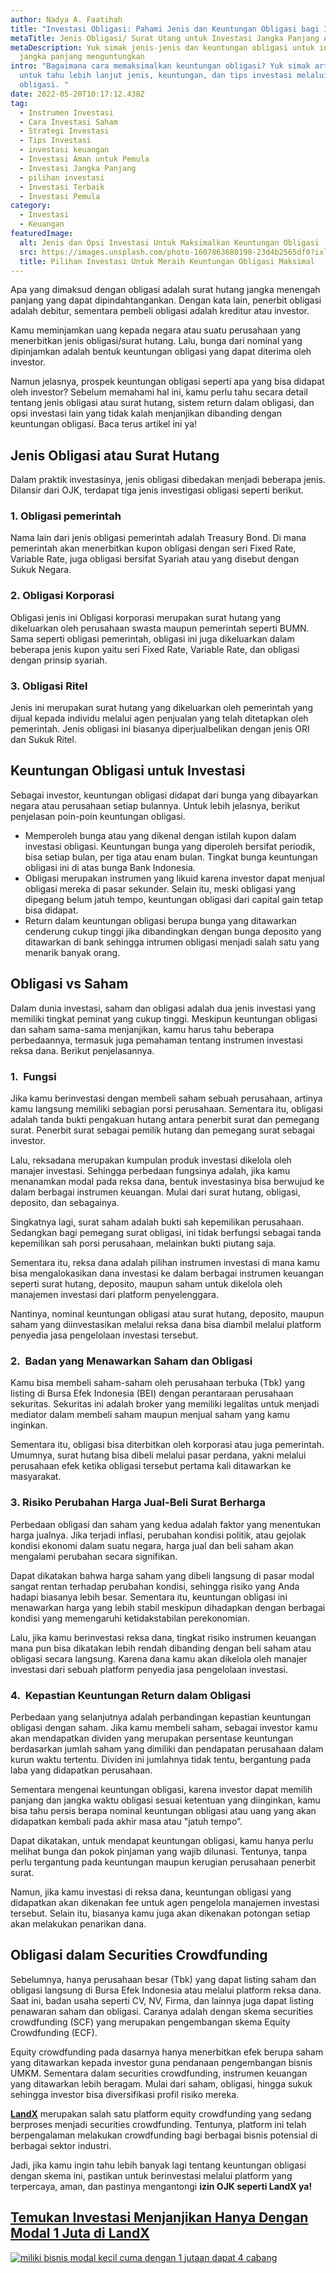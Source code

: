 ```yaml
---
author: Nadya A. Faatihah
title: "Investasi Obligasi: Pahami Jenis dan Keuntungan Obligasi bagi Investor"
metaTitle: Jenis Obligasi/ Surat Utang untuk Investasi Jangka Panjang Anda
metaDescription: Yuk simak jenis-jenis dan keuntungan obligasi untuk investasi
  jangka panjang menguntungkan
intro: "Bagaimana cara memaksimalkan keuntungan obligasi? Yuk simak artikel ini
  untuk tahu lebih lanjut jenis, keuntungan, dan tips investasi melalui
  obligasi. "
date: 2022-05-20T10:17:12.438Z
tag:
  - Instrumen Investasi
  - Cara Investasi Saham
  - Strategi Investasi
  - Tips Investasi
  - investasi keuangan
  - Investasi Aman untuk Pemula
  - Investasi Jangka Panjang
  - pilihan investasi
  - Investasi Terbaik
  - Investasi Pemula
category:
  - Investasi
  - Keuangan
featuredImage:
  alt: Jenis dan Opsi Investasi Untuk Maksimalkan Keuntungan Obligasi
  src: https://images.unsplash.com/photo-1607863680198-23d4b2565df0?ixlib=rb-1.2.1&raw_url=true&q=80&fm=jpg&crop=entropy&cs=tinysrgb&ixid=MnwxMjA3fDB8MHxwaG90by1wYWdlfHx8fGVufDB8fHx8&auto=format&fit=crop&w=870
  title: Pilihan Investasi Untuk Meraih Keuntungan Obligasi Maksimal
---
```

Apa yang dimaksud dengan obligasi adalah surat hutang jangka menengah panjang yang dapat dipindahtangankan. Dengan kata lain, penerbit obligasi adalah debitur, sementara pembeli obligasi adalah kreditur atau investor. 

Kamu meminjamkan uang kepada negara atau suatu perusahaan yang menerbitkan jenis obligasi/surat hutang. Lalu, bunga dari nominal yang dipinjamkan adalah bentuk keuntungan obligasi yang dapat diterima oleh investor.

Namun jelasnya, prospek keuntungan obligasi seperti apa yang bisa didapat oleh investor? Sebelum memahami hal ini, kamu perlu tahu secara detail tentang jenis obligasi atau surat hutang, sistem return dalam obligasi, dan opsi investasi lain yang tidak kalah menjanjikan dibanding dengan keuntungan obligasi. Baca terus artikel ini ya!

## Jenis Obligasi atau Surat Hutang

Dalam praktik investasinya, jenis obligasi dibedakan menjadi beberapa jenis. Dilansir dari OJK, terdapat tiga jenis investigasi obligasi seperti berikut.

### 1. Obligasi pemerintah

Nama lain dari jenis obligasi pemerintah adalah Treasury Bond. Di mana pemerintah akan menerbitkan kupon obligasi dengan seri Fixed Rate, Variable Rate, juga obligasi bersifat Syariah atau yang disebut dengan Sukuk Negara.

### 2. Obligasi Korporasi

Obligasi jenis ini Obligasi korporasi merupakan surat hutang yang dikeluarkan oleh perusahaan swasta maupun pemerintah seperti BUMN. Sama seperti obligasi pemerintah, obligasi ini juga dikeluarkan dalam beberapa jenis kupon yaitu seri Fixed Rate, Variable Rate, dan obligasi dengan prinsip syariah.

### 3. Obligasi Ritel

Jenis ini merupakan surat hutang yang dikeluarkan oleh pemerintah yang dijual kepada individu melalui agen penjualan yang telah ditetapkan oleh pemerintah. Jenis obligasi ini biasanya diperjualbelikan dengan jenis ORI dan Sukuk Ritel.

## Keuntungan Obligasi untuk Investasi

Sebagai investor, keuntungan obligasi didapat dari bunga yang dibayarkan negara atau perusahaan setiap bulannya. Untuk lebih jelasnya, berikut penjelasan poin-poin keuntungan obligasi.

* Memperoleh bunga atau yang dikenal dengan istilah kupon dalam investasi obligasi. Keuntungan bunga yang diperoleh bersifat periodik, bisa setiap bulan, per tiga atau enam bulan. Tingkat bunga keuntungan obligasi ini di atas bunga Bank Indonesia. 
* Obligasi merupakan instrumen yang likuid karena investor dapat menjual obligasi mereka di pasar sekunder. Selain itu, meski obligasi yang dipegang belum jatuh tempo, keuntungan obligasi dari capital gain tetap bisa didapat. 
* Return dalam keuntungan obligasi berupa bunga yang ditawarkan cenderung cukup tinggi jika dibandingkan dengan bunga deposito yang ditawarkan di bank sehingga intrumen obligasi menjadi salah satu yang menarik banyak orang.

## Obligasi vs Saham 

Dalam dunia investasi, saham dan obligasi adalah dua jenis investasi yang memiliki tingkat peminat yang cukup tinggi. Meskipun keuntungan obligasi dan saham sama-sama menjanjikan, kamu harus tahu beberapa perbedaannya, termasuk juga pemahaman tentang instrumen investasi reksa dana. Berikut penjelasannya.

### 1.  Fungsi

Jika kamu berinvestasi dengan membeli saham sebuah perusahaan, artinya kamu langsung memiliki sebagian porsi perusahaan. Sementara itu, obligasi adalah tanda bukti pengakuan hutang antara penerbit surat dan pemegang surat. Penerbit surat sebagai pemilik hutang dan pemegang surat sebagai investor.

Lalu, reksadana merupakan kumpulan produk investasi dikelola oleh manajer investasi. Sehingga perbedaan fungsinya adalah, jika kamu menanamkan modal pada reksa dana, bentuk investasinya bisa berwujud ke dalam berbagai instrumen keuangan. Mulai dari surat hutang, obligasi, deposito, dan sebagainya.

Singkatnya lagi, surat saham adalah bukti sah kepemilikan perusahaan. Sedangkan bagi pemegang surat obligasi, ini tidak berfungsi sebagai tanda kepemilikan sah porsi perusahaan, melainkan bukti piutang saja. 

Sementara itu, reksa dana adalah pilihan instrumen investasi di mana kamu bisa mengalokasikan dana investasi ke dalam berbagai instrumen keuangan seperti surat hutang, deposito, maupun saham untuk dikelola oleh manajemen investasi dari platform penyelenggara.

Nantinya, nominal keuntungan obligasi atau surat hutang, deposito, maupun saham yang diinvestasikan melalui reksa dana bisa diambil melalui platform penyedia jasa pengelolaan investasi tersebut. 

### 2.  Badan yang Menawarkan Saham dan Obligasi

Kamu bisa membeli saham-saham oleh perusahaan terbuka (Tbk) yang listing di Bursa Efek Indonesia (BEI) dengan perantaraan perusahaan sekuritas. Sekuritas ini adalah broker yang memiliki legalitas untuk menjadi mediator dalam membeli saham maupun menjual saham yang kamu inginkan.

Sementara itu, obligasi bisa diterbitkan oleh korporasi atau juga pemerintah. Umumnya, surat hutang bisa dibeli melalui pasar perdana, yakni melalui perusahaan efek ketika obligasi tersebut pertama kali ditawarkan ke masyarakat.

### 3. Risiko Perubahan Harga Jual-Beli Surat Berharga

Perbedaan obligasi dan saham yang kedua adalah faktor yang menentukan harga jualnya. Jika terjadi inflasi, perubahan kondisi politik, atau gejolak kondisi ekonomi dalam suatu negara, harga jual dan beli saham akan mengalami perubahan secara signifikan. 

Dapat dikatakan bahwa harga saham yang dibeli langsung di pasar modal sangat rentan terhadap perubahan kondisi, sehingga risiko yang Anda hadapi biasanya lebih besar. Sementara itu, keuntungan obligasi ini menawarkan harga yang lebih stabil meskipun dihadapkan dengan berbagai kondisi yang memengaruhi ketidakstabilan perekonomian. 

Lalu, jika kamu berinvestasi reksa dana, tingkat risiko instrumen keuangan mana pun bisa dikatakan lebih rendah dibanding dengan beli saham atau obligasi secara langsung. Karena dana kamu akan dikelola oleh manajer investasi dari sebuah platform penyedia jasa pengelolaan investasi. 

### 4.  Kepastian Keuntungan Return dalam Obligasi

Perbedaan yang selanjutnya adalah perbandingan kepastian keuntungan obligasi dengan saham. Jika kamu membeli saham, sebagai investor kamu akan mendapatkan dividen yang merupakan persentase keuntungan berdasarkan jumlah saham yang dimiliki dan pendapatan perusahaan dalam kurun waktu tertentu. Dividen ini jumlahnya tidak tentu, bergantung pada laba yang didapatkan perusahaan.

Sementara mengenai keuntungan obligasi, karena investor dapat memilih panjang dan jangka waktu obligasi sesuai ketentuan yang diinginkan, kamu bisa tahu persis berapa nominal keuntungan obligasi atau uang yang akan didapatkan kembali pada akhir masa atau "jatuh tempo”. 

Dapat dikatakan, untuk mendapat keuntungan obligasi, kamu hanya perlu melihat bunga dan pokok pinjaman yang wajib dilunasi. Tentunya, tanpa perlu tergantung pada keuntungan maupun kerugian perusahaan penerbit surat.

Namun, jika kamu investasi di reksa dana, keuntungan obligasi yang didapatkan akan dikenakan fee untuk agen pengelola manajemen investasi tersebut. Selain itu, biasanya kamu juga akan dikenakan potongan setiap akan melakukan penarikan dana. 

## Obligasi dalam Securities Crowdfunding

Sebelumnya, hanya perusahaan besar (Tbk) yang dapat listing saham dan obligasi langsung di Bursa Efek Indonesia atau melalui platform reksa dana. Saat ini, badan usaha seperti CV, NV, Firma, dan lainnya juga dapat listing penawaran saham dan obligasi. Caranya adalah dengan skema securities crowdfunding (SCF) yang merupakan pengembangan skema Equity Crowdfunding (ECF).

Equity crowdfunding pada dasarnya hanya menerbitkan efek berupa saham yang ditawarkan kepada investor guna pendanaan pengembangan bisnis UMKM. Sementara dalam securities crowdfunding, instrumen keuangan yang ditawarkan lebih beragam. Mulai dari saham, obligasi, hingga sukuk sehingga investor bisa diversifikasi profil risiko mereka.

**[LandX](https://landx.id/)** merupakan salah satu platform equity crowdfunding yang sedang berproses menjadi securities crowdfunding. Tentunya, platform ini telah berpengalaman melakukan crowdfunding bagi berbagai bisnis potensial di berbagai sektor industri.

Jadi, jika kamu ingin tahu lebih banyak lagi tentang keuntungan obligasi dengan skema ini, pastikan untuk berinvestasi melalui platform yang terpercaya, aman, dan pastinya mengantongi **izin OJK seperti LandX ya!**

## [Temukan Investasi Menjanjikan Hanya Dengan Modal 1 Juta di LandX](https://landx.id/project/?utm_source=Blog&utm_medium=organic+keyword&utm_campaign=blog&utm_id=Blog)

[![miliki bisnis modal kecil cuma dengan 1 jutaan dapat 4 cabang ](https://accountgram-production.sfo2.cdn.digitaloceanspaces.com/landx_ghost/2021/11/jadi-owner-bisnis-hanya-1-jutaan-dengan-cuan-yang-sangat-menjanjikan.png)](https://landx.id/project/?utm_source=Blog&utm_medium=organic+keyword&utm_campaign=blog&utm_id=Blog)